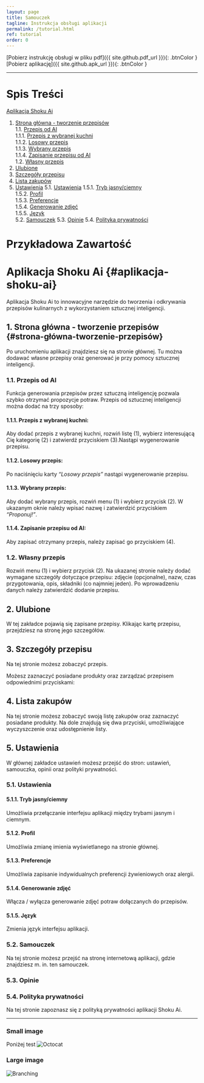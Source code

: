 ```yaml
---
layout: page
title: Samouczek
tagline: Instrukcja obsługi aplikacji
permalink: /tutorial.html
ref: tutorial
order: 0
---
```


[Pobierz instrukcję obsługi w pliku pdf]({{ site.github.pdf_url }}){: .btnColor }
[Pobierz aplikację]({{ site.github.apk_url }}){: .btnColor }

* * *

# Spis Treści

[Aplikacja Shoku Ai](#aplikacja-shoku-ai)  
1. [Strona główna - tworzenie przepisów](#strona-główna-tworzenie-przepisów)  
    1.1. [Przepis od AI](#przepis-od-ai)  
        1.1.1. [Przepis z wybranej kuchni](#przepis-z-wybranej-kuchni)  
        1.1.2. [Losowy przepis](#losowy-przepis)  
        1.1.3. [Wybrany przepis](#wybrany-przepis)  
        1.1.4. [Zapisanie przepisu od AI](#zapisanie-przepisu-od-ai)  
    1.2. [Własny przepis](#własny-przepis)  
2. [Ulubione](#ulubione)  
3. [Szczegóły przepisu](#szczegóły-przepisu)  
4. [Lista zakupów](#lista-zakupów)  
5. [Ustawienia](#ustawienia)
    5.1. [Ustawienia](#opinie)
       1.5.1. [Tryb jasny/ciemny](#tryb-jasny-ciemny)  
       1.5.2. [Profil](#profil)  
       1.5.3. [Preferencje](#preferencje)  
       1.5.4. [Generowanie zdjęć](#generowanie-zdjęć)  
       1.5.5. [Język](#język)  
    5.2. [Samouczek](#samouczek) 
    5.3. [Opinie](#opinie)
    5.4. [Polityka prywatności](#polityka-prywatności) 


# Przykładowa Zawartość

# Aplikacja Shoku Ai {#aplikacja-shoku-ai}
Aplikacja Shoku Ai to innowacyjne narzędzie do tworzenia i odkrywania przepisów kulinarnych z wykorzystaniem sztucznej inteligencji.

## 1. Strona główna - tworzenie przepisów {#strona-główna-tworzenie-przepisów}
Po uruchomieniu aplikacji znajdziesz się na stronie głównej. Tu można dodawać własne przepisy oraz
generować je przy pomocy sztucznej inteligencji.

### 1.1. Przepis od AI
Funkcja generowania przepisów przez sztuczną inteligencję pozwala szybko otrzymać propozycje potraw. Przepis od sztucznej inteligencji można dodać na trzy sposoby:

#### 1.1.1. Przepis z wybranej kuchni:
Aby dodać przepis z wybranej kuchni, rozwiń listę (1), wybierz interesującą Cię kategorię (2) i zatwierdź przyciskiem (3).Nastąpi wygenerowanie przepisu.

#### 1.1.2. Losowy przepis:
Po naciśnięciu karty _“Losowy przepis”_ nastąpi wygenerowanie przepisu.

#### 1.1.3. Wybrany przepis:
Aby dodać wybrany przepis, rozwiń menu (1) i wybierz przycisk (2). W ukazanym oknie należy wpisać nazwę i zatwierdzić przyciskiem _“Proponuj!”_.

#### 1.1.4. Zapisanie przepisu od AI:
Aby zapisać otrzymany przepis, należy zapisać go przyciskiem (4).

### 1.2. Własny przepis
Rozwiń menu (1) i wybierz przycisk (2). Na ukazanej stronie należy dodać wymagane szczegóły dotyczące przepisu: zdjęcie (opcjonalne), nazw, czas przygotowania, opis, składniki (co najmniej jeden). Po wprowadzeniu danych należy zatwierdzić dodanie przepisu. 

## 2. Ulubione
W tej zakładce pojawią się zapisane przepisy. Klikając kartę przepisu, przejdziesz na stronę jego szczegółów.

## 3. Szczegóły przepisu
Na tej stronie możesz zobaczyć przepis.

Możesz zaznaczyć posiadane produkty oraz zarządzać
przepisem odpowiednimi przyciskami:

## 4. Lista zakupów
Na tej stronie możesz zobaczyć swoją listę zakupów oraz zaznaczyć posiadane produkty. Na dole znajdują się dwa przyciski, umożliwiające wyczyszczenie oraz udostępnienie listy.

## 5. Ustawienia
W głównej zakładce ustawień możesz przejść do stron: ustawień, samouczka, opinii oraz polityki prywatności.

### 5.1. Ustawienia

#### 5.1.1. Tryb jasny/ciemny
Umożliwia przełączanie interfejsu aplikacji między trybami jasnym i ciemnym.

#### 5.1.2. Profil
Umożliwia zmianę imienia wyświetlanego na stronie głównej.

#### 5.1.3. Preferencje
Umożliwia zapisanie indywidualnych preferencji żywieniowych oraz alergii.

#### 5.1.4. Generowanie zdjęć
Włącza / wyłącza generowanie zdjęć potraw dołączanych do przepisów.

#### 5.1.5. Język
Zmienia język interfejsu aplikacji.

### 5.2. Samouczek
Na tej stronie możesz przejść na stronę internetową aplikacji, gdzie znajdziesz m. in. ten samouczek.

### 5.3. Opinie


### 5.4. Polityka prywatności
Na tej stronie zapoznasz się z polityką prywatności aplikacji Shoku Ai.

* * *

### Small image
Poniżej test
![Octocat](https://github.githubassets.com/images/icons/emoji/octocat.png)

### Large image

![Branching](https://guides.github.com/activities/hello-world/branching.png)